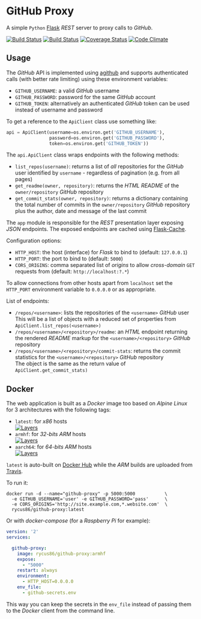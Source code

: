 # GitHub Proxy

A simple `Python` [Flask](http://flask.pocoo.org) *REST* server to proxy calls to *GitHub*.

[![Build Status](https://travis-ci.org/rycus86/github-proxy.svg?branch=master)](https://travis-ci.org/rycus86/github-proxy)
[![Build Status](https://img.shields.io/docker/build/rycus86/github-proxy.svg)](https://hub.docker.com/r/rycus86/github-proxy)
[![Coverage Status](https://coveralls.io/repos/github/rycus86/github-proxy/badge.svg?branch=master)](https://coveralls.io/github/rycus86/github-proxy?branch=master)
[![Code Climate](https://codeclimate.com/github/rycus86/github-proxy/badges/gpa.svg)](https://codeclimate.com/github/rycus86/github-proxy)

## Usage

The *GitHub* API is implemented using [agithub](https://github.com/jpaugh/agithub) and supports
authenticated calls (with better rate limiting) using these environment variables:

- `GITHUB_USERNAME`: a valid *GitHub* username
- `GITHUB_PASSWORD`: password for the same *GitHub* account
- `GITHUB_TOKEN`: alternatively an authenticated *GitHub* token can be used instead of
  username and password

To get a reference to the `ApiClient` class use something like:
```python
api = ApiClient(username=os.environ.get('GITHUB_USERNAME'),
                password=os.environ.get('GITHUB_PASSWORD'),
                token=os.environ.get('GITHUB_TOKEN'))
```

The `api.ApiClient` class wraps endpoints with the following methods:

- `list_repos(username)`: returns a list of *all* repositories for the *GitHub* user
  identified by `username` - regardless of pagination (e.g. from all pages)
- `get_readme(owner, repository)`: returns the *HTML README* of the
  `owner/repository` *GitHub* repository
- `get_commit_stats(owner, repository)`: returns a dictionary containing the total number
  of commits in the `owner/repository` *GitHub* repository plus the author, date and message
  of the last commit

The `app` module is responsible for the *REST* presentation layer exposing *JSON* endpoints.
The exposed endpoints are cached using [Flask-Cache](https://pythonhosted.org/Flask-Cache).

Configuration options:

- `HTTP_HOST`: the host (interface) for *Flask* to bind to (default: `127.0.0.1`)
- `HTTP_PORT`: the port to bind to (default: `5000`)
- `CORS_ORIGINS`: comma separated list of *origins* to allow *cross-domain* `GET` requests from
  (default: `http://localhost:?.*`)

To allow connections from other hosts apart from `localhost` set the `HTTP_PORT` environment
variable to `0.0.0.0` or as appropriate.

List of endpoints:

- `/repos/<username>`: lists the repositories of the `<username>` *GitHub* user  
  This will be a list of objects with a reduced set of properties from
  `ApiClient.list_repos(<username>)`
- `/repos/<username>/<repository>/readme`: an *HTML* endpoint returning the rendered *README*
  markup for the `<username>/<repository>` *GitHub* repository
- `/repos/<username>/<repository>/commit-stats`: returns the commit statistics for the
  `<username>/<repository>` *GitHub* repository  
  The object is the same as the return value of `ApiClient.get_commit_stats)`

## Docker

The web application is built as a *Docker* image too based on *Alpine Linux*
for 3 architectures with the following tags:

- `latest`: for *x86* hosts  
  [![Layers](https://images.microbadger.com/badges/image/rycus86/github-proxy.svg)](https://microbadger.com/images/rycus86/github-proxy "Get your own image badge on microbadger.com")
- `armhf`: for *32-bits ARM* hosts  
  [![Layers](https://images.microbadger.com/badges/image/rycus86/github-proxy:armhf.svg)](https://microbadger.com/images/rycus86/github-proxy:armhf "Get your own image badge on microbadger.com")
- `aarch64`: for *64-bits ARM* hosts  
  [![Layers](https://images.microbadger.com/badges/image/rycus86/github-proxy:aarch64.svg)](https://microbadger.com/images/rycus86/github-proxy:aarch64 "Get your own image badge on microbadger.com")

`latest` is auto-built on [Docker Hub](https://hub.docker.com/r/rycus86/github-proxy)
while the *ARM* builds are uploaded from [Travis](https://travis-ci.org/rycus86/github-proxy).

To run it:
```shell
docker run -d --name="github-proxy" -p 5000:5000           \
  -e GITHUB_USERNAME='user' -e GITHUB_PASSWORD='pass'      \
  -e CORS_ORIGINS='http://site.example.com,*.website.com'  \
  rycus86/github-proxy:latest
```

Or with *docker-compose* (for a *Raspberry Pi* for example):
```yaml
version: '2'
services:

  github-proxy:
    image: rycus86/github-proxy:armhf
    expose:
      - "5000"
    restart: always
    environment:
      - HTTP_HOST=0.0.0.0
    env_file:
      - github-secrets.env
```

This way you can keep the secrets in the `env_file` instead of passing them to the *Docker*
client from the command line.
